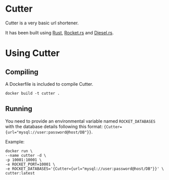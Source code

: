# Cutter
Cutter is a very basic url shortener.

It has been built using [Rust](https://www.rust-lang.org/), [Rocket.rs](https://rocket.rs/) and [Diesel.rs](https://diesel.rs/).

# Using Cutter

## Compiling
A Dockerfile is included to compile Cutter.
```
docker build -t cutter .
```
## Running

You need to provide an environmental variable named `ROCKET_DATABASES` with the database details following this format: `{Cutter={url="mysql://user:password@host/DB"}}`.

Example:
```
docker run \
--name cutter -d \
-p 10001:10001 \
-e ROCKET_PORT=10001 \
-e ROCKET_DATABASES='{Cutter={url="mysql://user:password@host/DB"}}' \
cutter:latest
```
